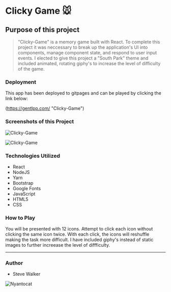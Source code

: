 # Clicky Game :mouse:

## Purpose of this project

>"Clicky-Game" is a memory game built with React. To complete this project it was neccessary to break up the application's UI into components, manage component state, and respond to user input events. I elected to give this project a "South Park" theme and included animated, rotating giphy's to increase the level of difficulty of the game. 

### Deployment

This app has been deployed to gitpages and can be played by clicking the link below:

(https://gentlpp.com/ "Clicky-Game")

### Screenshots of this Project

![Clicky-Game](https://raw.github.com/captnwalker/Clicky-Game/master/screenshot/screenshot1.gif "Clicky-Game")

![Clicky-Game](https://raw.github.com/captnwalker/Clicky-Game/master/screenshot/screenshot2.gif "Clicky-Game")

### Technologies Utilized

* React
* NodeJS
* Yarn
* Bootstrap
* Google Fonts
* JavaScript
* HTML5
* CSS

### How to Play

You will be presented with 12 icons. Attempt to click each icon without clicking the same icon twice. With each click, the icons will reshuffle making the task more difficult. I have included giphy's instead of static images to further increease the level of diffficulty.

---

### Author

* Steve Walker

![ Nyantocat](https://octodex.github.com/images/nyantocat.gif)
